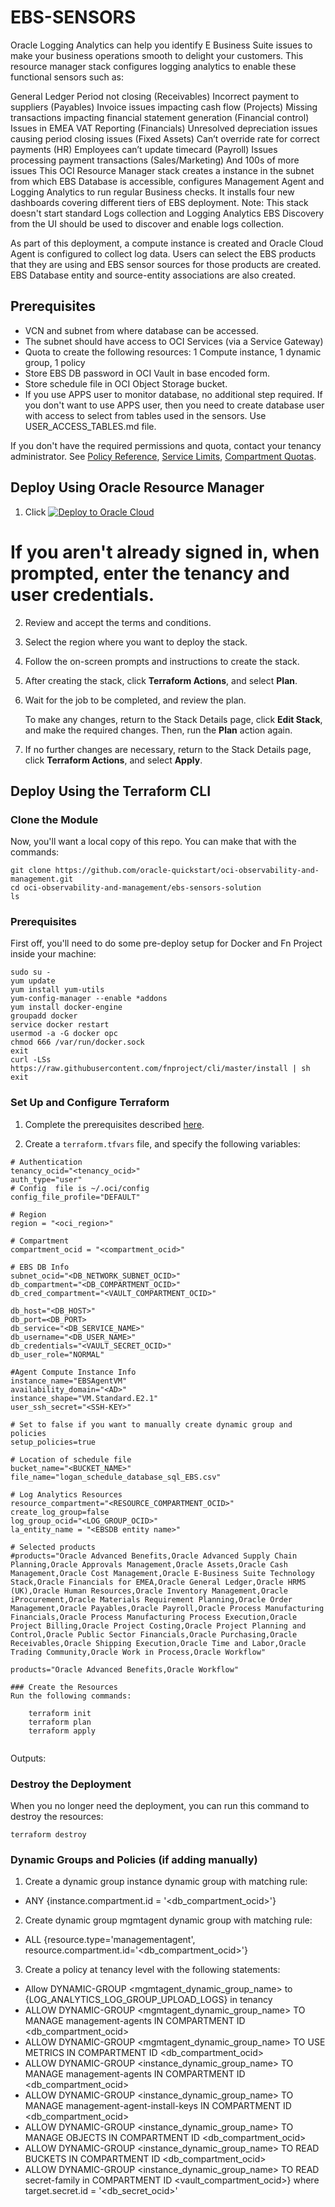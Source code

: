 # EBS-SENSORS
Oracle Logging Analytics can help you identify E Business Suite issues to make your business operations smooth to delight your customers. This resource manager stack configures logging analytics to enable these functional sensors such as:

General Ledger Period not closing (Receivables)
Incorrect payment to suppliers (Payables)
Invoice issues impacting cash flow (Projects)
Missing transactions impacting financial statement generation (Financial control)
Issues in EMEA VAT Reporting (Financials)
Unresolved depreciation issues causing period closing issues (Fixed Assets)
Can’t override rate for correct payments (HR)
Employees can’t update timecard (Payroll)
Issues processing payment transactions (Sales/Marketing)
And 100s of more issues
This OCI Resource Manager stack creates a instance in the subnet from which EBS Database is accessible, configures Management Agent and Logging Analytics to run regular Business checks. It installs four new dashboards covering different tiers of EBS deployment. Note: This stack doesn't start standard Logs collection and Logging Analytics EBS Discovery from the UI should be used to discover and enable logs collection.

As part of this deployment, a compute instance is created and Oracle Cloud Agent is configured to collect log data. Users can select the EBS products that they are using and EBS sensor sources for those products are created. EBS Database entity and source-entity associations are also created.  

## Prerequisites
- VCN and subnet from where database can be accessed.
- The subnet should have access to OCI Services (via a Service Gateway)
- Quota to create the following resources: 1 Compute instance,  1 dynamic group, 1 policy
- Store EBS DB password in OCI Vault in base encoded form. 
- Store schedule file in OCI Object Storage bucket. 
- If you use APPS user to monitor database, no additional step required. If you don't want to use APPS user, then you need to create database user with access to select from tables used in the sensors. Use USER_ACCESS_TABLES.md file.

If you don't have the required permissions and quota, contact your tenancy administrator. See [Policy Reference](https://docs.cloud.oracle.com/en-us/iaas/Content/Identity/Reference/policyreference.htm), [Service Limits](https://docs.cloud.oracle.com/en-us/iaas/Content/General/Concepts/servicelimits.htm), [Compartment Quotas](https://docs.cloud.oracle.com/iaas/Content/General/Concepts/resourcequotas.htm).

## Deploy Using Oracle Resource Manager

1. Click [![Deploy to Oracle Cloud](https://oci-resourcemanager-plugin.plugins.oci.oraclecloud.com/latest/deploy-to-oracle-cloud.svg)]()

#    If you aren't already signed in, when prompted, enter the tenancy and user credentials.

2. Review and accept the terms and conditions.

3. Select the region where you want to deploy the stack.

4. Follow the on-screen prompts and instructions to create the stack.

5. After creating the stack, click **Terraform Actions**, and select **Plan**.

6. Wait for the job to be completed, and review the plan.

    To make any changes, return to the Stack Details page, click **Edit Stack**, and make the required changes. Then, run the **Plan** action again.

7. If no further changes are necessary, return to the Stack Details page, click **Terraform Actions**, and select **Apply**.

## Deploy Using the Terraform CLI

### Clone the Module
Now, you'll want a local copy of this repo. You can make that with the commands:

    git clone https://github.com/oracle-quickstart/oci-observability-and-management.git
    cd oci-observability-and-management/ebs-sensors-solution
    ls

### Prerequisites
First off, you'll need to do some pre-deploy setup for Docker and Fn Project inside your machine:

```
sudo su -
yum update
yum install yum-utils
yum-config-manager --enable *addons
yum install docker-engine
groupadd docker
service docker restart
usermod -a -G docker opc
chmod 666 /var/run/docker.sock
exit
curl -LSs https://raw.githubusercontent.com/fnproject/cli/master/install | sh
exit
```
  
### Set Up and Configure Terraform

1. Complete the prerequisites described [here](https://github.com/cloud-partners/oci-prerequisites).

2. Create a `terraform.tfvars` file, and specify the following variables:

```
# Authentication
tenancy_ocid="<tenancy_ocid>"
auth_type="user"
# Config  file is ~/.oci/config 
config_file_profile="DEFAULT"

# Region
region = "<oci_region>"

# Compartment
compartment_ocid = "<compartment_ocid>"

# EBS DB Info
subnet_ocid="<DB_NETWORK_SUBNET_OCID>"
db_compartment="<DB_COMPARTMENT_OCID>"
db_cred_compartment="<VAULT_COMPARTMENT_OCID>"

db_host="<DB_HOST>"
db_port=<DB_PORT>
db_service="<DB_SERVICE_NAME>"
db_username="<DB_USER_NAME>"
db_credentials="<VAULT_SECRET_OCID>"
db_user_role="NORMAL"

#Agent Compute Instance Info
instance_name="EBSAgentVM"
availability_domain="<AD>"
instance_shape="VM.Standard.E2.1"
user_ssh_secret="<SSH-KEY>"

# Set to false if you want to manually create dynamic group and policies
setup_policies=true

# Location of schedule file
bucket_name="<BUCKET_NAME>"
file_name="logan_schedule_database_sql_EBS.csv"

# Log Analytics Resources
resource_compartment="<RESOURCE_COMPARTMENT_OCID>"
create_log_group=false
log_group_ocid="<LOG_GROUP_OCID>"
la_entity_name = "<EBSDB entity name>"

# Selected products
#products="Oracle Advanced Benefits,Oracle Advanced Supply Chain Planning,Oracle Approvals Management,Oracle Assets,Oracle Cash Management,Oracle Cost Management,Oracle E-Business Suite Technology Stack,Oracle Financials for EMEA,Oracle General Ledger,Oracle HRMS (UK),Oracle Human Resources,Oracle Inventory Management,Oracle iProcurement,Oracle Materials Requirement Planning,Oracle Order Management,Oracle Payables,Oracle Payroll,Oracle Process Manufacturing Financials,Oracle Process Manufacturing Process Execution,Oracle Project Billing,Oracle Project Costing,Oracle Project Planning and Control,Oracle Public Sector Financials,Oracle Purchasing,Oracle Receivables,Oracle Shipping Execution,Oracle Time and Labor,Oracle Trading Community,Oracle Work in Process,Oracle Workflow"

products="Oracle Advanced Benefits,Oracle Workflow"

### Create the Resources
Run the following commands:

    terraform init
    terraform plan
    terraform apply


```
Outputs:


### Destroy the Deployment
When you no longer need the deployment, you can run this command to destroy the resources:

    terraform destroy

### Dynamic Groups and Policies (if adding manually)

1. Create a dynamic group instance dynamic group with matching rule:
- ANY {instance.compartment.id = '<db_compartment_ocid>'}
2. Create dynamic group mgmtagent dynamic group with matching rule:
- ALL {resource.type='managementagent', resource.compartment.id='<db_compartment_ocid>'}
3. Create a policy at tenancy level with the following statements:
- Allow DYNAMIC-GROUP <mgmtagent_dynamic_group_name> to {LOG_ANALYTICS_LOG_GROUP_UPLOAD_LOGS} in tenancy
- ALLOW DYNAMIC-GROUP <mgmtagent_dynamic_group_name> TO MANAGE management-agents IN COMPARTMENT ID <db_compartment_ocid>
- ALLOW DYNAMIC-GROUP <mgmtagent_dynamic_group_name> TO USE METRICS IN COMPARTMENT ID <db_compartment_ocid>
- ALLOW DYNAMIC-GROUP <instance_dynamic_group_name> TO MANAGE management-agents IN COMPARTMENT ID <db_compartment_ocid>
- ALLOW DYNAMIC-GROUP <instance_dynamic_group_name> TO MANAGE management-agent-install-keys IN COMPARTMENT ID <db_compartment_ocid>
- ALLOW DYNAMIC-GROUP <instance_dynamic_group_name> TO MANAGE OBJECTS IN COMPARTMENT ID <db_compartment_ocid>
- ALLOW DYNAMIC-GROUP <instance_dynamic_group_name> TO READ BUCKETS IN COMPARTMENT ID <db_compartment_ocid>
- ALLOW DYNAMIC-GROUP <instance_dynamic_group_name> TO READ secret-family in COMPARTMENT ID <vault_compartment_ocid>} where target.secret.id = '<db_secret_ocid>'

